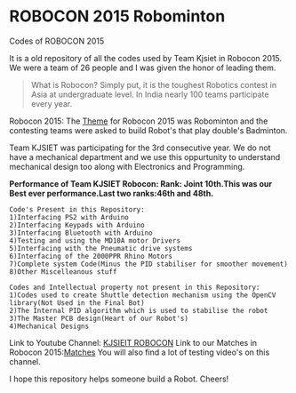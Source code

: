 # ROBOCON 2015 Robominton
Codes of ROBOCON 2015

It is a old repository of all the codes used by Team Kjsiet in Robocon 2015. We were a team of 26 people and I was given the honor of leading them.

> What is Robocon?
Simply put, it is the toughest Robotics contest in Asia at undergraduate level. In India nearly 100 teams participate every year.

Robocon 2015: 
The [Theme](https://www.youtube.com/watch?v=V0XEc4N8yvE) for Robocon 2015 was Robominton and the contesting teams were asked to build Robot's that play double's Badminton. 

Team KJSIET was participating for the 3rd consecutive year. We do not have a mechanical department and we use this oppurtunity to understand mechanical design too along with Electronics and Programming.

**Performance of Team KJSIET Robocon: Rank: Joint 10th.This was our Best ever performance.Last two ranks:46th and 48th.**
```
Code's Present in this Repository:
1)Interfacing PS2 with Arduino
2)Interfacing Keypads with Arduino
3)Interfacing Bluetooth with Arduino
4)Testing and using the MD10A motor Drivers
5)Interfacing with the Pneumatic drive systems
6)Interfacing of the 2000PPR Rhino Motors
7)Complete system Code(Minus the PID stabiliser for smoother movement)
8)Other Miscelleanous stuff
```
```
Codes and Intellectual property not present in this Repository:
1)Codes used to create Shuttle detection mechanism using the OpenCV library(Not Used in the Final Bot)
2)The Internal PID algorithm which is used to stabilise the robot
3)The Master PCB design(Heart of our Robot's) 
4)Mechanical Designs
```
Link to Youtube Channel: [KJSIEIT ROBOCON](https://www.youtube.com/channel/UChc-3cPhotoIvsTxlV0tOeg)
Link to our Matches in Robocon 2015:[Matches](https://www.youtube.com/watch?v=wfj4C9W8Lp8&list=PLzlqyUyoIAeKrWsyxdK00kTYIsfAp0Duj)
You will also find a lot of testing video's on this channel. 

I hope this repository helps someone build a Robot. Cheers! 







